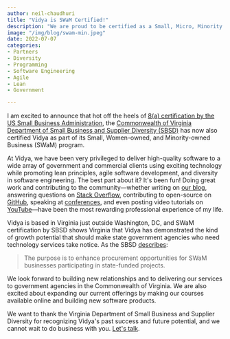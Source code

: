 ```yaml
---
author: neil-chaudhuri
title: "Vidya is SWaM Certified!"
description: "We are proud to be certified as a Small, Micro, Minority Owned, and 8(a) business by the Virginia Department of Small Business and Supplier Diversity."
image: "/img/blog/swam-min.jpeg"
date: 2022-07-07
categories: 
- Partners
- Diversity
- Programming
- Software Engineering
- Agile
- Lean
- Government

---
```


I am excited to announce that hot off the heels of [8(a) certification by the US Small Business Administration](/blog/vidya-is-8a-certified-by-us-small-business-administration),
the [Commonwealth of Virginia Department of Small Business and Supplier Diversity (SBSD)](https://www.sbsd.virginia.gov/certification-division/swam/) has
now also certified Vidya as part of its Small, Women-owned, and Minority-owned Business (SWaM) program.

At Vidya, we have been very privileged to deliver high-quality software to a wide array of government and commercial clients
using exciting technology while promoting lean principles, agile software development,
and diversity in software engineering. The best part about it? It's been fun! Doing great work and contributing to the community—whether 
writing on [our blog](/blog/), answering questions on [Stack Overflow](http://stackoverflow.com/users/1347281/vidya),
contributing to open-source on [GitHub](https://github.com/VidyaSource), 
speaking at [conferences](/blog/speaking-at-code-writers-workshop-2017/), and even posting video tutorials on 
[YouTube](https://www.youtube.com/channel/UC24LVc8Bb65SF6LW-SLog9A)—have been the most rewarding professional experience of my life.  

Vidya is based in Virginia just outside Washington, DC, and SWaM certification by SBSD shows Virginia that Vidya has demonstrated the kind of growth potential that should make state government agencies 
who need technology services take notice. As the SBSD [describes](https://www.sbsd.virginia.gov/certification-division/swam/):

> The purpose is to enhance procurement opportunities for SWaM businesses participating in state-funded projects.

We look forward to building new relationships and to delivering our services to government agencies in the Commonwealth of Virginia. We are also excited about expanding
our current offerings by making our courses available online and building new software products.

We want to thank the Virginia Department of Small Business and Supplier Diversity for recognizing Vidya's past success and future potential, and we cannot wait to do business
with you. [Let's talk](/contact).

<PostImage alt="Virginia Department of Small Business and Supplier Diversity Small, Micro, Minority Owned, and 8(a) Certified" src="/img/certifications/swam.jpeg" width="351" height="136" />
